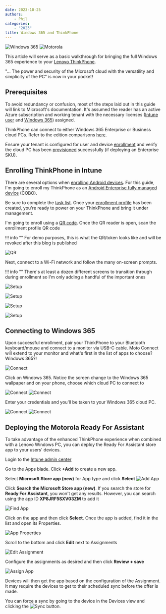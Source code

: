 ```yaml
---
date: 2023-10-25
authors:
    - Phil
categories:
    - "2023"
title: Windows 365 and ThinkPhone
---
```


![Windows 365](https://cdrt.github.io/mk_blog/img/2023/thinkphone_w365/w365.jpg)
![Motorola](https://cdrt.github.io/mk_blog/img/2023/thinkphone_w365/motorola.png)

This article will serve as a basic walkthrough for bringing the full Windows 365 experience to your [Lenovo ThinkPhone](https://motorolanews.com/motorola-partners-with-microsoft-to-bring-new-productivity-features-to-the-thinkphone/).

"... The power and security of the Microsoft cloud with the versatility and simplicity of the PC" is now in your pocket!
<!-- more -->
## Prerequisites

To avoid redundancy or confusion, most of the steps laid out in this guide will link to Microsoft's documentation. It's assumed the reader has an active Azure subscription and working tenant with the necessary licenses ([Intune user](https://learn.microsoft.com/mem/intune/fundamentals/licenses-assign) and [Windows 365](https://learn.microsoft.com/windows-365/business-enterprise-comparison#purchasing-and-licensing-comparisons)) assigned.

ThinkPhone can connect to either Windows 365 Enterprise or Business cloud PCs. Refer to the edition comparisons [here](https://learn.microsoft.com/windows-365/business-enterprise-comparison).

Ensure your tenant is configured for user and device [enrollment](https://learn.microsoft.com/mem/intune/fundamentals/deployment-guide-enrollment) and verify the cloud PC has been [provisioned](https://learn.microsoft.com/windows-365/enterprise/deployment-overview) successfully (if deploying an Enterprise SKU).

## Enrolling ThinkPhone in Intune

There are several options when [enrolling Android devices](https://learn.microsoft.com/mem/intune/fundamentals/deployment-guide-enrollment-android). For this guide, I'm going to enroll my ThinkPhone as an [Android Enterprise fully managed device](https://learn.microsoft.com/mem/intune/fundamentals/deployment-guide-enrollment-android#android-enterprise-fully-managed) (COBO).

Be sure to complete the [task list](https://learn.microsoft.com/mem/intune/fundamentals/deployment-guide-enrollment-android#admin-tasks-fully-managed). Once your [enrollment profile](https://learn.microsoft.com/mem/intune/enrollment/android-fully-managed-enroll#step-2-create-new-enrollment-profile) has been created, you're ready to power on your ThinkPhone and bring it under management.

I'm going to enroll using a [QR code](https://learn.microsoft.com/mem/intune/enrollment/android-dedicated-devices-fully-managed-enroll#enroll-by-using-a-qr-code). Once the QR reader is open, scan the enrollment profile QR code

!!! info ""
    For demo purposes, this is what the QR/token looks like and will be revoked after this blog is published

![QR](https://cdrt.github.io/mk_blog/img\2023\thinkphone_w365\image1.jpg)

Next, connect to a Wi-Fi network and follow the many on-screen prompts.

!!! info ""
    There's at least a dozen different screens to transition through during enrollment so I'm only adding a handful of the important ones

![Setup](https://cdrt.github.io/mk_blog/img\2023\thinkphone_w365\image2.jpg)

![Setup](https://cdrt.github.io/mk_blog/img\2023\thinkphone_w365\image3.jpg)

![Setup](https://cdrt.github.io/mk_blog/img\2023\thinkphone_w365\image4.jpg)

![Setup](https://cdrt.github.io/mk_blog/img\2023\thinkphone_w365\image5.jpg)

## Connecting to Windows 365

Upon successful enrollment, pair your ThinkPhone to your Bluetooth keyboard/mouse and connect to a monitor via USB-C cable. Moto Connect will extend to your monitor and what's first in the list of apps to choose? Windows 365?!

![Connect](https://cdrt.github.io/mk_blog/img\2023\thinkphone_w365\image6.jpg)

Click on Windows 365. Notice the screen change to the Windows 365 wallpaper and on your phone, choose which cloud PC to connect to

![Connect](https://cdrt.github.io/mk_blog/img\2023\thinkphone_w365\image7.jpg)
![Connect](https://cdrt.github.io/mk_blog/img\2023\thinkphone_w365\image8.jpg)

Enter your credentials and you'll be taken to your Windows 365 cloud PC.

![Connect](https://cdrt.github.io/mk_blog/img\2023\thinkphone_w365\image9.jpg)
![Connect](https://cdrt.github.io/mk_blog/img\2023\thinkphone_w365\image10.jpg)

## Deploying the Motorola Ready For Assistant

To take advantage of the enhanced ThinkPhone experience when combined with a Lenovo Windows PC, you can deploy the Ready For Assistant store app to your users' devices.

Login to the [Intune admin center](https://intune.microsoft.com/#view/Microsoft_Intune_DeviceSettings/AppsWindowsMenu/~/windowsApps)

Go to the Apps blade. Click **+Add** to create a new app.

Select **Microsoft Store app (new)** for App type and click **Select**
![Add App](https://cdrt.github.io/mk_blog/img\2023\thinkphone_w365\image13.png)

Click **Search the Microsoft Store app (new)**. If you search the store for **Ready For Assistant**, you won't get any results. However, you can search using the app ID **XP8JRF5SXV03ZM** to add it

![Find App](https://cdrt.github.io/mk_blog/img\2023\thinkphone_w365\image14.png)

Click on the app and then click **Select**. Once the app is added, find it in the list and open its Properties.

![App Properties](https://cdrt.github.io/mk_blog/img\2023\thinkphone_w365\image15.png)

Scroll to the bottom and click **Edit** next to Assignments

![Edit Assignment](https://cdrt.github.io/mk_blog/img\2023\thinkphone_w365\image16.png)

Configure the assignments as desired and then click **Review + save**

![Assign App](https://cdrt.github.io/mk_blog/img\2023\thinkphone_w365\image17.png)

Devices will then get the app based on the configuration of the Assignment. It may require the devices to get to their scheduled sync before the offer is made.

You can force a sync by going to the device in the Devices view and clicking the ![Sync](https://cdrt.github.io/mk_blog/img\2023\thinkphone_w365\image18.png) button.
